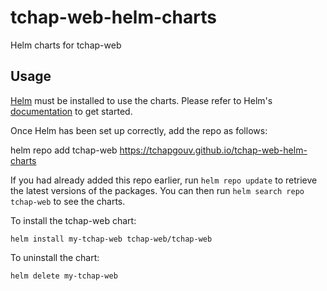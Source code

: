 # tchap-web-helm-charts

Helm charts for tchap-web

## Usage

[Helm](https://helm.sh) must be installed to use the charts.  Please refer to
Helm's [documentation](https://helm.sh/docs) to get started.

Once Helm has been set up correctly, add the repo as follows:

  helm repo add tchap-web https://tchapgouv.github.io/tchap-web-helm-charts

If you had already added this repo earlier, run `helm repo update` to retrieve
the latest versions of the packages.  You can then run `helm search repo
tchap-web` to see the charts.

To install the tchap-web chart:

    helm install my-tchap-web tchap-web/tchap-web

To uninstall the chart:

    helm delete my-tchap-web

